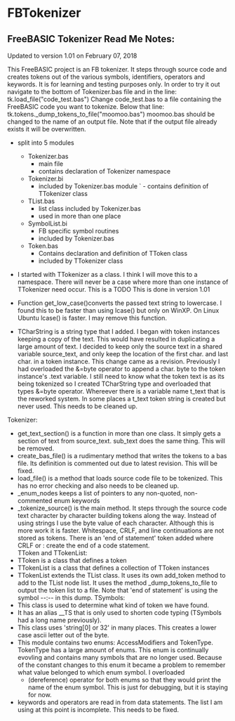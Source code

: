 # FBTokenizer
FreeBASIC Tokenizer
Read Me Notes:
-------------- 
Updated to version 1.01 on February 07, 2018

This FreeBASIC project is an FB tokenizer. It steps through source code and creates tokens out of the various
symbols, identifiers, operators and keywords. 
It is for learning and testing purposes only. 
In order to try it out navigate to the bottom of Tokenizer.bas file and in the line:
tk.load_file("code_test.bas")
Change code_test.bas to a file containing the FreeBASIC code you want to tokenize. 
Below that line: 
tk.tokens._dump_tokens_to_file("moomoo.bas")
moomoo.bas should be changed to the name of an output file. Note that if the output file already exists it 
will be overwritten.  

- split into 5 modules
	- Tokenizer.bas	
		- main file 
		- contains declaration of Tokenizer namespace
	- Tokenizer.bi
		- included by Tokenizer.bas module
	`	- contains definition of TTokenizer class
	- TList.bas
		- list class included by Tokenizer.bas
		- used in more than one place
	- SymbolList.bi
		- FB specific symbol routines
		- included by Tokenizer.bas
	- Token.bas
		- Contains declaration and definition of TToken class
		- included by TTokenizer class
- I started with TTokenizer as a class. I think I will move this to a namespace. There will 
  never be a case where more than one instance of TTokenizer need occur. This is a TODO
  This is done in version 1.01
  
- Function get_low_case()converts the passed text string to lowercase. I found this to be faster 
  than using lcase() but only on WinXP. On Linux Ubuntu lcase() is faster. I may remove this 
  function.
- TCharString is a string type that I added. I began with token instances keeping a copy of the text. 
  This would have resulted in duplicating a large amount of text. I decided to keep only the source text
  in a shared variable source_text, and only keep the location of the first char. and last char. in a 
  token instance. 
  This change came as a revision. Previously I had overloaded the &=byte operator to append a char. byte to 
  the token instance's .text variable. I still need to know what the token text is as its being tokenized so
  I created TCharString type and overloaded that types &=byte operator. Whereever there is a variable name
  t_text that is the reworked system. In some places a t_text token string is created but never used. This 
  needs to be cleaned up. 

Tokenizer:
- get_text_section() is a function in more than one class. It simply gets a section of text from source_text.
  sub_text does the same thing. This will be removed. 
- create_bas_file() is a rudimentary method that writes the tokens to a bas file. Its definition is commented
  out due to latest revision. This will be fixed.
- load_file() is a method that loads source code file to be tokenized. This has no error checking and also
  needs to be cleaned up. 
- _enum_nodes keeps a list of pointers to any non-quoted, non-commented enum keywords
- _tokenize_source() is the main method. It steps through the source code text character by character 
  building tokens along the way. Instead of using strings I use the byte value of each character. Although
  this is more work it is faster. Whitespace, CRLF, and line continuations are not stored as tokens. There is 
  an 'end of statement' token added where CRLF or : create the end of a code statement.   
TToken and TTokenList:
- TToken is a class that defines a token 
- TTokenList is a class that defines a collection of TToken instances
- TTokenList extends the TList class. It uses its own add_token method to add to the TList node list. It
  uses the method _dump_tokens_to_file to output the token list to a file. Note that 'end of statement' is 
  using the symbol --:-- in this dump. 
TSymbols:
- This class is used to determine what kind of token we have found. 
- It has an alias __TS that is only used to shorten code typing (TSymbols had a long name previously).  
- This class uses 'string[0] or 32' in many places. This creates a lower case ascii letter out of the byte. 
- This module contains two enums: AccessModifiers and TokenType. TokenType has a large amount of enums. This
  enum is continually evovling and contains many symbols that are no longer used. Because of the constant 
  changes to this enum it became a problem to remember what value belonged to which enum symbol. I overloaded
  * (dereference) operator for both enums so that they would print the name of the enum symbol. This is just
  for debugging, but it is staying for now. 
- keywords and operators are read in from data statements. The list I am using at this point is incomplete. 
  This needs to be fixed. 
 
